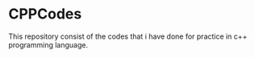 # CPPCodes
This repository consist of the codes that i have done for practice in c++ programming language.
